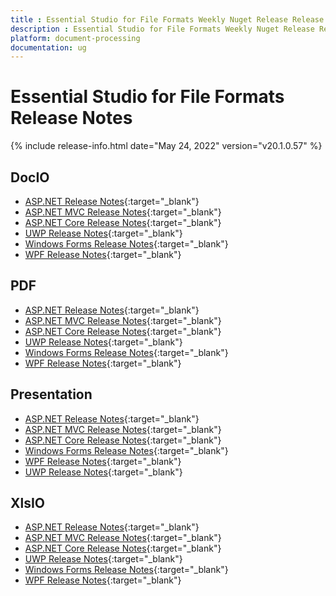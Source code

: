 ```yaml
---
title : Essential Studio for File Formats Weekly Nuget Release Release Notes  
description : Essential Studio for File Formats Weekly Nuget Release Release Notes  
platform: document-processing
documentation: ug
---
```


# Essential Studio for File Formats  Release Notes  

{% include release-info.html date="May 24, 2022" version="v20.1.0.57" %} 

## DocIO

* [ASP.NET Release Notes](/aspnet/release-notes/v20.1.0.57#docio){:target="_blank"}
* [ASP.NET MVC Release Notes](/aspnetmvc/release-notes/v20.1.0.57#docio){:target="_blank"}
* [ASP.NET Core Release Notes](/aspnet-core/release-notes/v20.1.0.57#docio){:target="_blank"}
* [UWP Release Notes](/uwp/release-notes/v20.1.0.57#docio){:target="_blank"}
* [Windows Forms Release Notes](/windowsforms/release-notes/v20.1.0.57#docio){:target="_blank"}
* [WPF Release Notes](/wpf/release-notes/v20.1.0.57#docio){:target="_blank"}


## PDF

* [ASP.NET Release Notes](/aspnet/release-notes/v20.1.0.57#pdf){:target="_blank"}
* [ASP.NET MVC Release Notes](/aspnetmvc/release-notes/v20.1.0.57#pdf){:target="_blank"}
* [ASP.NET Core Release Notes](/aspnet-core/release-notes/v20.1.0.57#pdf){:target="_blank"}
* [UWP Release Notes](/uwp/release-notes/v20.1.0.57#pdf){:target="_blank"}
* [Windows Forms Release Notes](/windowsforms/release-notes/v20.1.0.57#pdf){:target="_blank"}
* [WPF Release Notes](/wpf/release-notes/v20.1.0.57#pdf){:target="_blank"}


## Presentation

* [ASP.NET Release Notes](/aspnet/release-notes/v20.1.0.57#presentation){:target="_blank"}
* [ASP.NET MVC Release Notes](/aspnetmvc/release-notes/v20.1.0.57#presentation){:target="_blank"}
* [ASP.NET Core Release Notes](/aspnet-core/release-notes/v20.1.0.57#presentation){:target="_blank"}
* [Windows Forms Release Notes](/windowsforms/release-notes/v20.1.0.57#presentation){:target="_blank"}
* [WPF Release Notes](/wpf/release-notes/v20.1.0.57#presentation){:target="_blank"}
* [UWP Release Notes](/uwp/release-notes/v20.1.0.57#presentation){:target="_blank"}


## XlsIO

* [ASP.NET Release Notes](/aspnet/release-notes/v20.1.0.57#xlsio){:target="_blank"}
* [ASP.NET MVC Release Notes](/aspnetmvc/release-notes/v20.1.0.57#xlsio){:target="_blank"}
* [ASP.NET Core Release Notes](/aspnet-core/release-notes/v20.1.0.57#xlsio){:target="_blank"}
* [UWP Release Notes](/uwp/release-notes/v20.1.0.57#xlsio){:target="_blank"}
* [Windows Forms Release Notes](/windowsforms/release-notes/v20.1.0.57#xlsio){:target="_blank"}
* [WPF Release Notes](/wpf/release-notes/v20.1.0.57#xlsio){:target="_blank"}